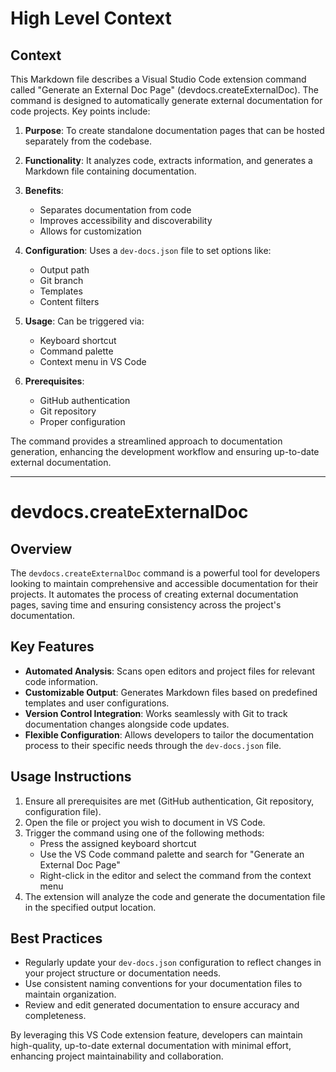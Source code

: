 

  # High Level Context
## Context
This Markdown file describes a Visual Studio Code extension command called "Generate an External Doc Page" (devdocs.createExternalDoc). The command is designed to automatically generate external documentation for code projects. Key points include:

1. **Purpose**: To create standalone documentation pages that can be hosted separately from the codebase.

2. **Functionality**: It analyzes code, extracts information, and generates a Markdown file containing documentation.

3. **Benefits**: 
   - Separates documentation from code
   - Improves accessibility and discoverability
   - Allows for customization

4. **Configuration**: Uses a `dev-docs.json` file to set options like:
   - Output path
   - Git branch
   - Templates
   - Content filters

5. **Usage**: Can be triggered via:
   - Keyboard shortcut
   - Command palette
   - Context menu in VS Code

6. **Prerequisites**: 
   - GitHub authentication
   - Git repository
   - Proper configuration

The command provides a streamlined approach to documentation generation, enhancing the development workflow and ensuring up-to-date external documentation.

---
# devdocs.createExternalDoc
## Overview
The `devdocs.createExternalDoc` command is a powerful tool for developers looking to maintain comprehensive and accessible documentation for their projects. It automates the process of creating external documentation pages, saving time and ensuring consistency across the project's documentation.

## Key Features
- **Automated Analysis**: Scans open editors and project files for relevant code information.
- **Customizable Output**: Generates Markdown files based on predefined templates and user configurations.
- **Version Control Integration**: Works seamlessly with Git to track documentation changes alongside code updates.
- **Flexible Configuration**: Allows developers to tailor the documentation process to their specific needs through the `dev-docs.json` file.

## Usage Instructions
1. Ensure all prerequisites are met (GitHub authentication, Git repository, configuration file).
2. Open the file or project you wish to document in VS Code.
3. Trigger the command using one of the following methods:
   - Press the assigned keyboard shortcut
   - Use the VS Code command palette and search for "Generate an External Doc Page"
   - Right-click in the editor and select the command from the context menu
4. The extension will analyze the code and generate the documentation file in the specified output location.

## Best Practices
- Regularly update your `dev-docs.json` configuration to reflect changes in your project structure or documentation needs.
- Use consistent naming conventions for your documentation files to maintain organization.
- Review and edit generated documentation to ensure accuracy and completeness.

By leveraging this VS Code extension feature, developers can maintain high-quality, up-to-date external documentation with minimal effort, enhancing project maintainability and collaboration.

  